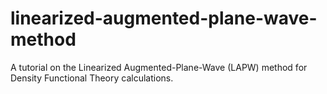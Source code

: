 # linearized-augmented-plane-wave-method
A tutorial on the Linearized Augmented-Plane-Wave (LAPW) method for Density Functional Theory calculations.
